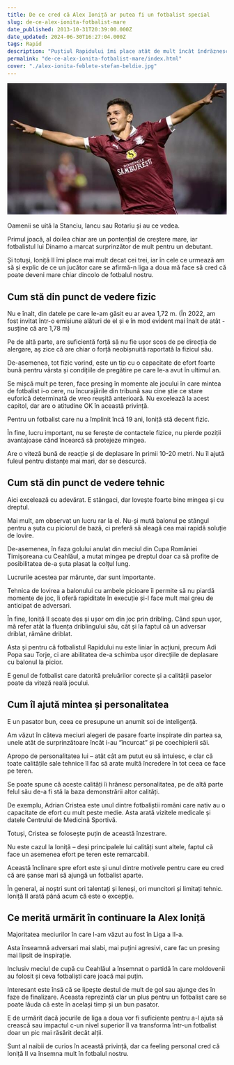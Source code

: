 ```yaml
---
title: De ce cred că Alex Ioniță ar putea fi un fotbalist special
slug: de-ce-alex-ionita-fotbalist-mare
date_published: 2013-10-31T20:39:00.000Z
date_updated: 2024-06-30T16:27:04.000Z
tags: Rapid
description: "Puștiul Rapidului îmi place atât de mult încât îndrăznesc să fac predicția că va ajunge un mare fotbalist."
permalink: "de-ce-alex-ionita-fotbalist-mare/index.html"
cover: "./alex-ionita-feblete-stefan-beldie.jpg"
---
```


![De ce cred că Alex Ioniță (Rapid) va ajunge departe](./alex-ionita-feblete-stefan-beldie.jpg)

Oamenii se uită la Stanciu, Iancu sau Rotariu și au ce vedea.

Primul joacă, al doilea chiar are un pontențial de creștere mare, iar fotbalistul lui Dinamo a marcat surprinzător de mult pentru un debutant.

Și totuși, Ioniță II îmi place mai mult decat cei trei, iar în cele ce urmează am să și explic de ce un jucător care se afirmă-n liga a doua mă face să cred că poate deveni mare chiar dincolo de fotbalul nostru.

## Cum stă din punct de vedere fizic

Nu e înalt, din datele pe care le-am găsit eu ar avea 1,72 m. (În 2022, am fost invitat într-o emisiune alături de el și e în mod evident mai înalt de atât - susține că are 1,78 m)

Pe de altă parte, are suficientă forță să nu fie ușor scos de pe direcția de alergare, aș zice că are chiar o forță neobișnuită raportată la fizicul său.

De-asemenea, tot fizic vorind, este un tip cu o capacitate de efort foarte bună pentru vârsta și condițiile de pregătire pe care le-a avut în ultimul an.

Se mișcă mult pe teren, face presing în momente ale jocului în care mintea de fotbalist i-o cere, nu încurajările din tribună sau cine știe ce stare euforică determinată de vreo reușită anterioară. Nu excelează la acest capitol, dar are o atitudine OK în această privință.

Pentru un fotbalist care nu a împlinit încă 19 ani, Ioniță stă decent fizic.

În fine, lucru important, nu se ferește de contactele fizice, nu pierde poziții avantajoase când încearcă să protejeze mingea.

Are o viteză bună de reacție și de deplasare în primii 10-20  metri. Nu îl ajută fuleul pentru distanțe mai mari, dar se descurcă.

## Cum stă din punct de vedere tehnic

Aici excelează cu adevărat. E stângaci, dar lovește foarte bine mingea și cu dreptul.

Mai mult, am observat un lucru rar la el. Nu-și mută balonul pe stângul pentru a șuta cu piciorul de bază, ci preferă să aleagă cea mai rapidă soluție de lovire.

De-asemenea, în faza golului anulat din meciul din Cupa României Timișoreana cu Ceahlăul, a mutat mingea pe dreptul doar ca să profite de posibilitatea de-a șuta plasat la colțul lung.

Lucrurile acestea par mărunte, dar sunt importante.

Tehnica de lovirea a balonului cu ambele picioare îi permite să nu piardă momente de joc, îi oferă rapiditate în execuție și-l face mult mai greu de anticipat de adversari.

În fine, Ioniță II scoate des și ușor om din joc prin dribling. Când spun ușor, mă refer atât la fluența driblingului său, cât și la faptul că un adversar driblat,  râmâne driblat.

Asta și pentru că fotbalistul Rapidului nu este liniar în acțiuni, precum Adi Popa sau Torje, ci are abilitatea de-a schimba ușor direcțiile de deplasare cu balonul la picior.

E genul de fotbalist care datorită preluărilor corecte și a calității paselor poate da viteză reală jocului.

## Cum îl ajută mintea și personalitatea

E un pasator bun, ceea ce presupune un anumit soi de inteligență.

Am văzut în câteva meciuri alegeri de pasare foarte inspirate din partea sa, unele atât de surprinzătoare încât i-au “încurcat” și pe coechipierii săi.

Apropo de personalitatea lui – atât cât am putut eu să intuiesc, e clar că toate calitățile sale tehnice îl fac să arate multă încredere în tot ceea ce face pe teren.

Se poate spune că aceste calități îi hrănesc personalitatea, pe de altă parte felul său de-a fi stă la baza demonstrării altor calități.

De exemplu, Adrian Cristea este unul dintre fotbaliștii români care nativ au o capacitate de efort cu mult peste medie. Asta arată vizitele medicale și datele Centrului de Medicină Sportivă.

Totuși, Cristea se folosește puțin de această înzestrare.

Nu este cazul la Ioniță – deși principalele lui calități sunt altele, faptul că face un asemenea efort pe teren este remarcabil.

Această înclinare spre efort este și unul dintre motivele pentru care eu cred că are șanse mari să ajungă un fotbalist aparte.

În general, ai noștri sunt ori talentați și leneși, ori muncitori și limitați tehnic. Ioniță II arată până acum că este o excepție.

## Ce merită urmărit în continuare la Alex Ioniță

Majoritatea meciurilor în care l-am văzut au fost în Liga a II-a.

Asta înseamnă adversari mai slabi, mai puțini agresivi, care fac un presing mai lipsit de inspirație.

Inclusiv meciul de cupă cu Ceahlăul a însemnat o partidă în care moldovenii au folosit și ceva fotbaliști care joacă mai puțin.

Interesant este însă că se lipește destul de mult de gol sau ajunge des în faze de finalizare. Aceasta reprezintă clar un plus pentru un fotbalist care se poate lăuda că este în același timp și un bun pasator.

E de urmărit dacă jocurile de liga a doua vor fi suficiente pentru a-l ajuta să crească sau impactul c-un nivel superior îl va transforma într-un fotbalist doar un pic mai răsărit decât alții.

Sunt al naibii de curios în această privință, dar ca feeling personal cred că Ioniță II va însemna mult în fotbalul nostru.
